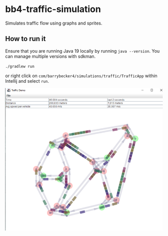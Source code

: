# bb4-traffic-simulation
Simulates traffic flow using graphs and sprites. 

## How to run it

Ensure that you are running Java 19 locally by running `java --version`. You can manage multiple versions with sdkman.

`./gradlew run`

or right click on `com/barrybecker4/simulations/traffic/TrafficApp`
within Intellij and select `run`.

![traffic-app](images/traffic-app.png)




     
 
